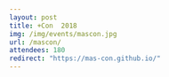 ```yaml
---
layout: post
title: +Con  2018
img: /img/events/mascon.jpg
url: /mascon/
attendees: 180
redirect: "https://mas-con.github.io/"
---
```

